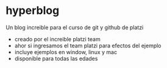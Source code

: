 # hyperblog
Un blog increible para el curso de git y github de platzi

* creado por el increible platzi team
* ahor si ingresamos el team platzi para efectos del ejemplo
* incluye ejemplos en window, linux y mac
* disponible para todas las edades